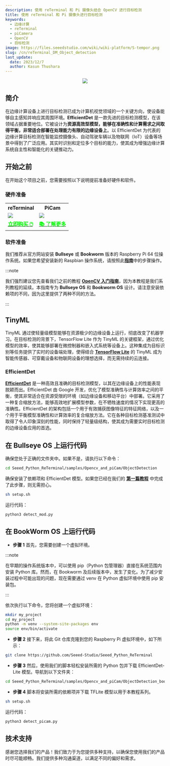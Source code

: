 ```yaml
---
description: 使用 reTerminal 和 Pi 摄像头结合 OpenCV 进行目标检测
title: 使用 reTerminal 和 Pi 摄像头进行目标检测
keywords:
  - 边缘计算
  - reTerminal 
  - piCamera
  - OpenCV
  - 目标检测
image: https://files.seeedstudio.com/wiki/wiki-platform/S-tempor.png
slug: /cn/reTerminal_DM_Object_detection
last_update:
  date: 2023/12/7
  author: Kasun Thushara
---
```


<center><img width={1000} src="https://files.seeedstudio.com/wiki/ReTerminal/opencv/objectdetection2.gif" /></center>

## 简介

在边缘计算设备上进行目标检测已成为计算机视觉领域的一个关键方向，使设备能够自主感知并响应其周围环境。**EfficientDet** 是一款先进的目标检测模型，在该领域占据重要地位。它被设计为**资源高效型模型，能够在准确性和计算需求之间取得平衡，非常适合部署在处理能力有限的边缘设备上**。以 EfficientDet 为代表的边缘计算目标检测在智能监控摄像头、自动驾驶车辆以及物联网（IoT）设备等场景中得到了广泛应用。其实时识别和定位多个目标的能力，使其成为增强边缘计算系统自主性和智能化的关键推动力。

## 开始之前

在开始这个项目之前，您需要按照以下说明提前准备好硬件和软件。

### 硬件准备

<div class="table-center">
	<table class="table-nobg">
    <tr class="table-trnobg">
      <th class="table-trnobg">reTerminal</th>
      <th class="table-trnobg">PiCam</th>
		</tr>
    <tr class="table-trnobg"></tr>
		<tr class="table-trnobg">
			<td class="table-trnobg"><div style={{textAlign:'center'}}><img src="https://files.seeedstudio.com/wiki/ReTerminal/frigate/reterminal.png" style={{width:300, height:'auto'}}/></div></td>
      <td class="table-trnobg"><div style={{textAlign:'center'}}><img src="https://files.seeedstudio.com/wiki/ReTerminal/Picam/picam2.jpg" style={{width:300, height:'auto'}}/></div></td>
		</tr>
    <tr class="table-trnobg"></tr>
		<tr class="table-trnobg">
			<td class="table-trnobg"><div class="get_one_now_container" style={{textAlign: 'center'}}><a class="get_one_now_item" href="https://www.seeedstudio.com/ReTerminal-with-CM4-p-4904.html?queryID=26220f25bcce77bc420c9c03059787c0&objectID=4904&indexName=bazaar_retailer_products" target="_blank" rel="noopener noreferrer">
              <strong><span><font color={'FFFFFF'} size={"4"}>立即购买 🖱️</font></span></strong>
          </a></div></td>
      <td class="table-trnobg"><div class="get_one_now_container" style={{textAlign: 'center'}}><a class="get_one_now_item" href="https://wiki.seeedstudio.com/cn/reTerminal-piCam/" target="_blank" rel="noopener noreferrer"><strong><span><font color={'FFFFFF'} size={"4"}>📚 了解更多</font></span></strong></a></div></td>
        </tr>
    </table>
    </div>

### 软件准备

我们推荐从官方网站安装 **Bullseye** 或 **Bookworm** 版本的 Raspberry Pi 64 位操作系统。如果您希望安装新的 Raspbian 操作系统，请按照此[**指南**](https://wiki.seeedstudio.com/cn/reTerminal/#flash-raspberry-pi-os-64-bit-ubuntu-os-or-other-os-to-emmc)中的步骤操作。

:::note

我们强烈建议您先查看我们之前的教程 [**OpenCV 入门指南**](https://wiki.seeedstudio.com/cn/reTerminal_DM_opencv/)，因为本教程是我们系列教程的延续。本指南专为 **Bullseye OS** 和 **Bookworm OS** 设计。请注意安装依赖项的不同，因为这里提供了两种不同的方法。

:::

## TinyML

TinyML 通过使轻量级模型能够在资源极少的边缘设备上运行，彻底改变了机器学习。在目标检测的背景下，TensorFlow Lite 作为 TinyML 的关键框架，通过优化模型的效率，使其能够部署在微控制器和嵌入式系统等设备上。这种集成为目标识别等任务提供了实时的设备端处理，使得结合 [**TensorFlow Lite**](https://www.tensorflow.org/lite) 的 TinyML 成为智能传感器、可穿戴设备和物联网设备的理想选择，而无需持续的云连接。

### EfficientDet

[**EfficientDet**](https://arxiv.org/abs/1911.09070) 是一种高效且准确的目标检测模型，以其在边缘设备上的性能表现脱颖而出。EfficientDet 由 Google 开发，优化了模型准确性与计算效率之间的平衡，使其非常适合在资源受限的环境（如边缘设备和移动平台）中部署。它采用了一种复合缩放方法，能够高效地扩展模型参数，在不牺牲速度的情况下实现更高的准确性。EfficientDet 的架构包括一个用于有效捕获图像特征的特征网络，以及一个用于平衡模型准确性和计算效率的复合缩放方法。它在各种目标检测基准测试中取得了令人印象深刻的性能，同时保持了轻量级结构，使其成为需要实时目标检测的边缘设备应用的首选。

## 在 Bullseye OS 上运行代码

确保您处于正确的文件夹中。如果不是，请执行以下命令：

 ```sh
cd Seeed_Python_ReTerminal/samples/Opencv_and_piCam/ObjectDetection
 ```
确保安装了依赖项和 EfficientDet 模型。如果您已经在我们的 [**第一篇教程**](https://wiki.seeedstudio.com/cn/Getting-start-opencv/) 中完成了此步骤，则无需担心。

 ```sh
sh setup.sh
 ```
运行代码：
 ```sh
python3 detect_mod.py
 ```

## 在 BookWorm OS 上运行代码
- **步骤 1** 首先，您需要创建一个虚拟环境。

:::note

在早期的操作系统版本中，可以使用 pip（Python 包管理器）直接在系统范围内安装 Python 库。然而，在 Bookworm 及后续版本中，发生了变化。为了减少安装过程中可能出现的问题，现在需要通过 venv 在 Python 虚拟环境中使用 pip 安装包。

:::

依次执行以下命令，您将创建一个虚拟环境：

 ```sh
mkdir my_project
cd my_project
python -m venv --system-site-packages env
source env/bin/activate
 ```
- **步骤 2** 接下来，将此 Git 仓库克隆到您的 Raspberry Pi 虚拟环境中，如下所示：

```sh
git clone https://github.com/Seeed-Studio/Seeed_Python_ReTerminal
 ```

- **步骤 3** 然后，使用我们的脚本轻松安装所需的 Python 包并下载 EfficientDet-Lite 模型。导航到以下文件夹：

```sh
cd Seeed_Python_ReTerminal/samples/Opencv_and_piCam/ObjectDetection_bookworm
```
- **步骤 4** 脚本将安装所需的依赖项并下载 TFLite 模型以用于本教程系列。

```sh
sh setup.sh
```

运行代码：
 ```sh
python3 detect_picam.py
 ```

## 技术支持

感谢您选择我们的产品！我们致力于为您提供多种支持，以确保您使用我们的产品时尽可能顺畅。我们提供多种沟通渠道，以满足不同的偏好和需求。

<div class="button_tech_support_container">
<a href="https://forum.seeedstudio.com/" class="button_forum"></a> 
<a href="https://www.seeedstudio.com/contacts" class="button_email"></a>
</div>

<div class="button_tech_support_container">
<a href="https://discord.gg/eWkprNDMU7" class="button_discord"></a> 
<a href="https://github.com/Seeed-Studio/wiki-documents/discussions/69" class="button_discussion"></a>
</div>